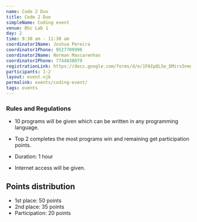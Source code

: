 ```yaml
---
name: Code 2 Duo
title: Code 2 Duo
simpleName: Coding event
venue: BSc Lab 1
day: 2
time: 9:30 am - 11:30 am
coordinator1Name: Joshua Pereira
coordinator1Phone: 9527709990
coordinator2Name: Norman Mascarenhas
coordinator2Phone: 7744838079
registrationLink: https://docs.google.com/forms/d/e/1FAIpQLSe_DMirs5nmgwq-tjJfWpjKpFjYhusjqVGAAYxkRKqHPcc6BA/viewform?vc=0&c=0&w=1&flr=0
participants: 1-2
layout: event.njk
permalink: events/coding-event/
tags: events
---
```


### Rules and Regulations

- 10 programs will be given which can be written in any programming language.

- Top 2 completes the most programs win and remaining get participation points.

- Duration: 1 hour

- Internet access will be given.

## Points distribution

- 1st place: 50 points
- 2nd place: 35 points
- Participation: 20 points
